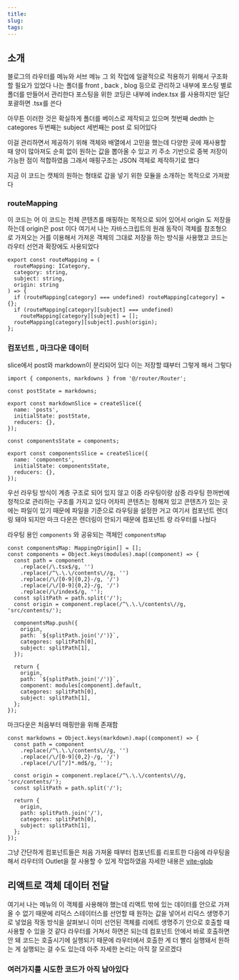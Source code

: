 ```yaml
---
title:
slug:
tags:
---
```


## 소개

블로그의 라우터를 메뉴와 서브 메뉴 그 외 작업에 일괄적으로 적용하기 위해서 구조화할 필요가 있었다
나는
폴더를 front , back , blog 등으로 관리하고 내부에 포스팅 별로 폴더를 만들어서 관리한다
포스팅을 위한 코딩은 내부에 index.tsx 를 사용하지만 일단 포괄하면 .tsx를 쓴다

아무튼 이러한 것은 확실하게 폴더를 베이스로 제작되고 있으며
첫번째 dedth 는 categores 두번째는 subject 세번째는 post 로 되어있다

이걸 관리하면서 제공하기 위해 객체와 배열에서 고민을 했는데
다양한 곳에 재사용할 때 양이 많아져도 순회 없이 원하는 값을 뽑아올 수 있고
키 주소 기반으로 중복 저장이 가능한 점이 적합하였음
그래서 매핑구조는 JSON 객체로 제작하기로 했다

지금 이 코드는 캣체의 원하는 형태로 갑을 넣기 위한 모듈을 소개하는 목적으로 가져왔다

### routeMapping

이 코드는 어 이 코드는 전체 콘텐츠를 매핑하는 목적으로 되어 있어서 origin 도 저장을 하는데
origin은 post 이다
여기서 나는 자바스크립트의 원래 동작이 객체를 참조형으로 가져오는 거를 이용해서
가져온 객체의 그대로 저장을 하는 방식을 사용했고
코드는 라우터 선언과 확장에도 사용되었다

```tsx
export const routeMapping = (
  routeMapping: ICategory,
  category: string,
  subject: string,
  origin: string
) => {
  if (routeMapping[category] === undefined) routeMapping[category] = {};
  if (routeMapping[category][subject] === undefined)
    routeMapping[category][subject] = [];
  routeMapping[category][subject].push(origin);
};
```

### 컴포넌트 , 마크다운 데이터

slice에서 post와 markdown이 분리되어 있다
이는 저장할 떄부터 그렇게 해서 그렇다

```tsx
import { components, markdowns } from '@/router/Router';

const postState = markdowns;

export const markdownSlice = createSlice({
  name: 'posts',
  initialState: postState,
  reducers: {},
});

const componentsState = components;

export const componentsSlice = createSlice({
  name: 'components',
  initialState: componentsState,
  reducers: {},
});
```

우선 라우팅 방식이 계층 구조로 되어 있지 않고 이중 라우팅이랑 삼중 라우팅 한꺼번에 정적으로 관리하는 구조를 가지고 있다
어차피 콘텐츠는 정해져 있고 콘텐츠가 있는 곳에는 파일이 있기 때문에 파일을 기준으로 라우팅을 설정한 거고
여기서 컴포넌트 렌더링 돼야 되지만 마크 다운은 렌더링이 안되기 때문에 컴포넌트 랑 라우터를 나눴다

라우팅 용인 `components` 와 공유되는 객체인 `componentsMap`

```tsx
const componentsMap: MappingOrigin[] = [];
const components = Object.keys(modules).map((component) => {
  const path = component
    .replace(/\.tsx$/g, '')
    .replace(/^\.\.\/contents\//g, '')
    .replace(/\/[0-9]{0,2}-/g, '/')
    .replace(/\/[0-9]{0,2}-/g, '/')
    .replace(/\/index$/g, '');
  const splitPath = path.split('/');
  const origin = component.replace(/^\.\.\/contents\//g, 'src/contents/');

  componentsMap.push({
    origin,
    path: `${splitPath.join('/')}`,
    categores: splitPath[0],
    subject: splitPath[1],
  });

  return {
    origin,
    path: `${splitPath.join('/')}`,
    component: modules[component].default,
    categores: splitPath[0],
    subject: splitPath[1],
  };
});
```

마크다운은 처음부터 매핑만을 위해 존재함

```tsx
const markdowns = Object.keys(markdown).map((component) => {
  const path = component
    .replace(/^\.\.\/contents\//g, '')
    .replace(/\/[0-9]{0,2}-/g, '/')
    .replace(/\/[^/]*.md$/g, '');

  const origin = component.replace(/^\.\.\/contents\//g, 'src/contents/');
  const splitPath = path.split('/');

  return {
    origin,
    path: splitPath.join('/'),
    categores: splitPath[0],
    subject: splitPath[1],
  };
});
```

그냥 간단하게 컴포넌트들은 처음 가져올 때부터 컴포넌트를 리포트한 다음에 라우팅을 해서 라우터의 Outlet을 잘 사용할 수 있게 작업하였음
자세한 내용은 [vite-glob](../../../blog/dev-softer/posts/vite-glob.md)

## 리액트로 객체 데이터 전달

여기서 나는 메뉴의 이 객체를 사용해야 했는데 리액트 밖에 있는 데이터를 안으로 가져올 수 없기 때문에
리덕스 스테이터스를 선언할 때 원하는 값을 넣어서 리덕스 생명주기로 넣었음
작동 방식을 살펴보니 이미 선언된 객체를 리에트 생명주기 안으로 호출할 때 사용할 수 있을 것 같다
라우터를 거쳐서 하면은 되는데 컴포넌트 안에서 바로 호출하면 안 돼 코드는 호출시기에 실행되기 때문에 라우터에서
호출한 게 더 빨리 실행돼서 원하는 게 실행되는 걸 수도 있는데
아주 자세한 논리는 아직 잘 모르겠다

### 여러가지를 시도한 코드가 아직 남아있다
